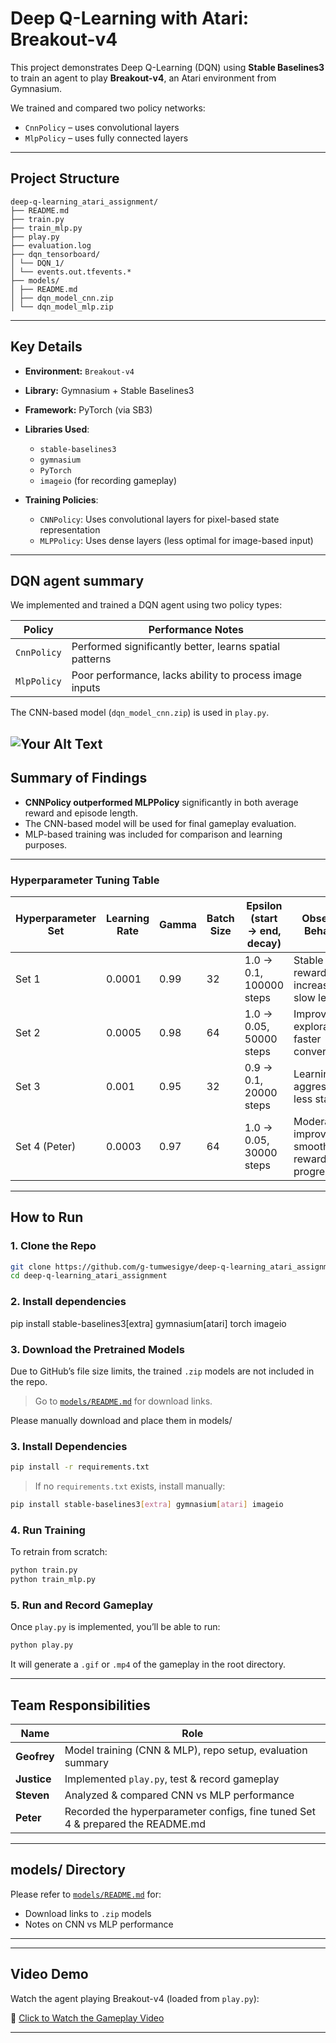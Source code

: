 # Deep Q-Learning with Atari: Breakout-v4

This project demonstrates Deep Q-Learning (DQN) using **Stable Baselines3** to train an agent to play **Breakout-v4**, an Atari environment from Gymnasium.

We trained and compared two policy networks:
- `CnnPolicy` – uses convolutional layers
- `MlpPolicy` – uses fully connected layers 

---

##  Project Structure

```
deep-q-learning_atari_assignment/
├── README.md 
├── train.py 
├── train_mlp.py 
├── play.py 
├── evaluation.log 
├── dqn_tensorboard/
│ └── DQN_1/
│ └── events.out.tfevents.*
├── models/ 
│ ├── README.md
│ ├── dqn_model_cnn.zip 
│ └── dqn_model_mlp.zip             
````

---

## Key Details
- **Environment:** `Breakout-v4`
- **Library:** Gymnasium + Stable Baselines3
- **Framework:** PyTorch (via SB3)
- **Libraries Used**:
  - `stable-baselines3`
  - `gymnasium`
  - `PyTorch`
  - `imageio` (for recording gameplay)

- **Training Policies**:
  - `CNNPolicy`: Uses convolutional layers for pixel-based state representation
  - `MLPPolicy`: Uses dense layers (less optimal for image-based input)

---

## DQN agent summary

We implemented and trained a DQN agent using two policy types:

| Policy      | Performance Notes                                           |
|-------------|-------------------------------------------------------------|
| `CnnPolicy` | Performed significantly better, learns spatial patterns     |
| `MlpPolicy` | Poor performance, lacks ability to process image inputs     |

The CNN-based model (`dqn_model_cnn.zip`) is used in `play.py`.

![Your Alt Text](models/Model%20Comparison.png)
---

## Summary of Findings

- **CNNPolicy outperformed MLPPolicy** significantly in both average reward and episode length.
- The CNN-based model will be used for final gameplay evaluation.
- MLP-based training was included for comparison and learning purposes.

---

### Hyperparameter Tuning Table

| Hyperparameter Set | Learning Rate | Gamma | Batch Size | Epsilon (start → end, decay) | Observed Behavior                                |
|--------------------|---------------|--------|------------|-------------------------------|--------------------------------------------------|
| Set 1              | 0.0001        | 0.99   | 32         | 1.0 → 0.1, 100000 steps        | Stable reward increase, slow learning            |
| Set 2              | 0.0005        | 0.98   | 64         | 1.0 → 0.05, 50000 steps        | Improved exploration, faster convergence         |
| Set 3              | 0.001         | 0.95   | 32         | 0.9 → 0.1, 20000 steps         | Learning too aggressive, less stability          |
| Set 4 (Peter)      | 0.0003        | 0.97   | 64         | 1.0 → 0.05, 30000 steps        | Moderate improvement, smooth reward progression  |

---

## How to Run

### 1. Clone the Repo

```bash
git clone https://github.com/g-tumwesigye/deep-q-learning_atari_assignment.git
cd deep-q-learning_atari_assignment
````

### 2. Install dependencies
pip install stable-baselines3[extra] gymnasium[atari] torch imageio

### 3. Download the Pretrained Models

Due to GitHub’s file size limits, the trained `.zip` models are not included in the repo.

> Go to [`models/README.md`](models/README.md) for download links.

Please manually download and place them in models/

### 3. Install Dependencies

```bash
pip install -r requirements.txt
```

> If no `requirements.txt` exists, install manually:

```bash
pip install stable-baselines3[extra] gymnasium[atari] imageio
```

### 4. Run Training 

To retrain from scratch:

```bash
python train.py       
python train_mlp.py   
```

### 5. Run and Record Gameplay

Once `play.py` is implemented, you’ll be able to run:

```bash
python play.py
```

It will generate a `.gif` or `.mp4` of the gameplay in the root directory.

---

## Team Responsibilities

| Name                | Role                                                       |
| ------------------- | ---------------------------------------------------------- |
| **Geofrey**         | Model training (CNN & MLP), repo setup, evaluation summary |
| **Justice**         | Implemented `play.py`, test & record gameplay                |
| **Steven**          | Analyzed & compared CNN vs MLP performance                   |
| **Peter**           | Recorded the hyperparameter configs, fine tuned Set 4 & prepared the README.md |


---

## models/ Directory

Please refer to [`models/README.md`](models/README.md) for:

* Download links to `.zip` models
* Notes on CNN vs MLP performance

---
---

## Video Demo

Watch the agent playing Breakout-v4 (loaded from `play.py`):

🔗 [Click to Watch the Gameplay Video](https://youtu.be/7NKadKI9rng)

---
